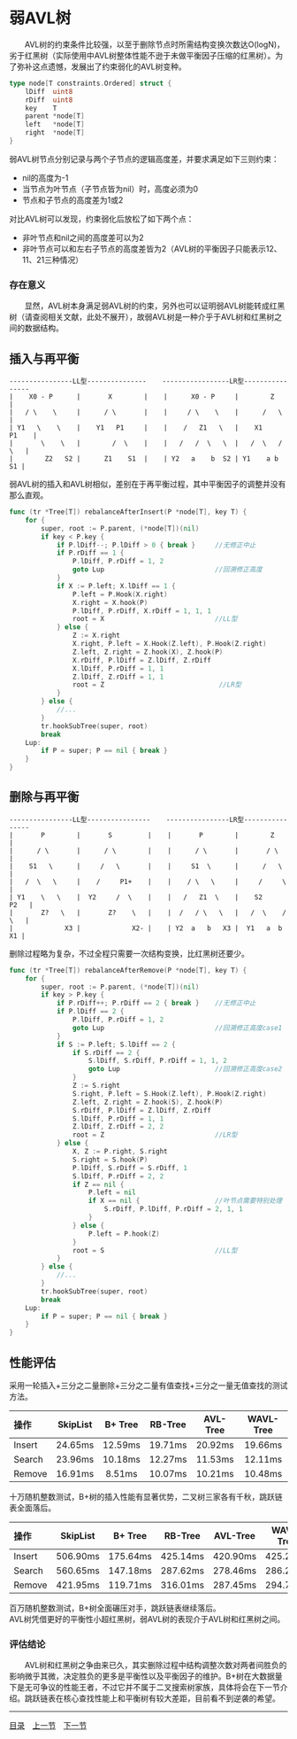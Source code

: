 # 弱AVL树
　　AVL树的约束条件比较强，以至于删除节点时所需结构变换次数达O(logN)，劣于红黑树（实际使用中AVL树整体性能不逊于未做平衡因子压缩的红黑树）。为了弥补这点遗憾，发展出了约束弱化的AVL树变种。
```go
type node[T constraints.Ordered] struct {
    lDiff  uint8
    rDiff  uint8
    key    T
    parent *node[T]
    left   *node[T]
    right  *node[T]
}
```
弱AVL树节点分别记录与两个子节点的逻辑高度差，并要求满足如下三则约束：

 - nil的高度为-1
 - 当节点为叶节点（子节点皆为nil）时，高度必须为0
 - 节点和子节点的高度差为1或2

对比AVL树可以发现，约束弱化后放松了如下两个点：

 - 非叶节点和nil之间的高度差可以为2
 - 非叶节点可以和左右子节点的高度差皆为2（AVL树的平衡因子只能表示12、11、21三种情况）

### 存在意义
　　显然，AVL树本身满足弱AVL树的约束，另外也可以证明弱AVL树能转成红黑树（请查阅相关文献，此处不展开），故弱AVL树是一种介乎于AVL树和红黑树之间的数据结构。  

## 插入与再平衡
```
----------------LL型---------------    -----------------LR型----------------
|    X0 - P      |       X        |    |      X0 - P     |        Z        |
|   / \    \     |      / \       |    |     / \    \    |      /   \      |
| Y1   \    \    |    Y1   P1     |    |    /   Z1   \   |    X1     P1    |
|       \    \   |        /  \    |    |   /   /  \   \  |   /  \   /  \   |
|        Z2   S2 |      Z1    S1  |    | Y2   a    b  S2 | Y1    a b    S1 |
```
弱AVL树的插入和AVL树相似，差别在于再平衡过程，其中平衡因子的调整并没有那么直观。
```go
func (tr *Tree[T]) rebalanceAfterInsert(P *node[T], key T) {
    for {
        super, root := P.parent, (*node[T])(nil)
        if key < P.key {
            if P.lDiff--; P.lDiff > 0 { break }     //无修正中止
            if P.rDiff == 1 {
                P.lDiff, P.rDiff = 1, 2
                goto Lup                            //回溯修正高度
            }
            if X := P.left; X.lDiff == 1 {
                P.left = P.Hook(X.right)
                X.right = X.hook(P)
                P.lDiff, P.rDiff, X.rDiff = 1, 1, 1
                root = X                            //LL型
            } else {
                Z := X.right
                X.right, P.left = X.Hook(Z.left), P.Hook(Z.right)
                Z.left, Z.right = Z.hook(X), Z.hook(P)
                X.rDiff, P.lDiff = Z.lDiff, Z.rDiff
                X.lDiff, P.rDiff = 1, 1
                Z.lDiff, Z.rDiff = 1, 1
                root = Z                             //LR型
            }
        } else {
            //...
        }
        tr.hookSubTree(super, root)
        break
    Lup:
        if P = super; P == nil { break }
    }
}
```

## 删除与再平衡
```
----------------LL型----------------    ----------------LR型----------------
|       P        |       S         |    |       P        |        Z        |
|      / \       |      / \        |    |      / \       |       / \       |
|    S1   \      |     /   \       |    |     S1  \      |      /   \      |
|   /  \   \     |    /     P1+    |    |    / \   \     |     /     \     |
| Y1    \   \    |  Y2     /  \    |    |   /   Z1  \    |    S2      P2   |
|       Z?   \   |       Z?    \   |    |  /   / \   \   |   /  \    / \   |
|             X3 |             X2- |    | Y2  a   b   X3 |  Y1   a  b   X1 |
```
删除过程略为复杂，不过全程只需要一次结构变换，比红黑树还要少。
```go
func (tr *Tree[T]) rebalanceAfterRemove(P *node[T], key T) {
    for {
        super, root := P.parent, (*node[T])(nil)
        if key > P.key {
            if P.rDiff++; P.rDiff == 2 { break }    //无修正中止
            if P.lDiff == 2 {
                P.lDiff, P.rDiff = 1, 2
                goto Lup                            //回溯修正高度case1
            }
            if S := P.left; S.lDiff == 2 {
                if S.rDiff == 2 {
                    S.lDiff, S.rDiff, P.rDiff = 1, 1, 2
                    goto Lup                        //回溯修正高度case2
                }
                Z := S.right
                S.right, P.left = S.Hook(Z.left), P.Hook(Z.right)
                Z.left, Z.right = Z.hook(S), Z.hook(P)
                S.rDiff, P.lDiff = Z.lDiff, Z.rDiff
                S.lDiff, P.rDiff = 1, 1
                Z.lDiff, Z.rDiff = 2, 2 
                root = Z                            //LR型
            } else {
                X, Z := P.right, S.right
                S.right = S.hook(P)
                P.lDiff, S.rDiff = S.rDiff, 1
                S.lDiff, P.rDiff = 2, 2
                if Z == nil {
                    P.left = nil
                    if X == nil {                   //叶节点需要特别处理
                        S.rDiff, P.lDiff, P.rDiff = 2, 1, 1
                    }
                } else {
                    P.left = P.hook(Z)
                }
                root = S                            //LL型
            }
        } else {
            //...
        }
        tr.hookSubTree(super, root)
        break
    Lup:
        if P = super; P == nil { break }
    }
}
```

## 性能评估
采用一轮插入+三分之二量删除+三分之二量有值查找+三分之一量无值查找的测试方法。

| 操作 | SkipList | B+ Tree | RB-Tree | AVL-Tree | WAVL-Tree |
| :-------|:----:|:----:|:----:|:----:|:----:|
| Insert | 24.65ms | 12.59ms | 19.71ms | 20.92ms | 19.66ms |
| Search | 23.96ms | 10.18ms | 12.27ms | 11.53ms | 12.11ms |
| Remove | 16.91ms | 8.51ms | 10.07ms | 10.21ms | 10.48ms |

十万随机整数测试，B+树的插入性能有显著优势，二叉树三家各有千秋，跳跃链表全面落后。

| 操作 | SkipList | B+ Tree | RB-Tree | AVL-Tree | WAVL-Tree |
| :-------|:----:|:----:|:----:|:----:|:----:|
| Insert | 506.90ms | 175.64ms | 425.14ms | 420.90ms | 425.22ms |
| Search | 560.65ms | 147.18ms | 287.62ms | 278.46ms | 286.28ms |
| Remove | 421.95ms | 119.71ms | 316.01ms | 287.45ms | 294.77ms |

百万随机整数测试，B+树全面碾压对手，跳跃链表继续落后。  
AVL树凭借更好的平衡性小超红黑树，弱AVL树的表现介于AVL树和红黑树之间。

### 评估结论
　　AVL树和红黑树之争由来已久，其实删除过程中结构调整次数对两者间胜负的影响微乎其微，决定胜负的更多是平衡性以及平衡因子的维护。B+树在大数据量下是无可争议的性能王者，不过它并不属于二叉搜索树家族，具体将会在下一节介绍。跳跃链表在核心查找性能上和平衡树有较大差距，目前看不到逆袭的希望。

---
[目录](../README.md)　[上一节](4B.md)　[下一节](4D.md)